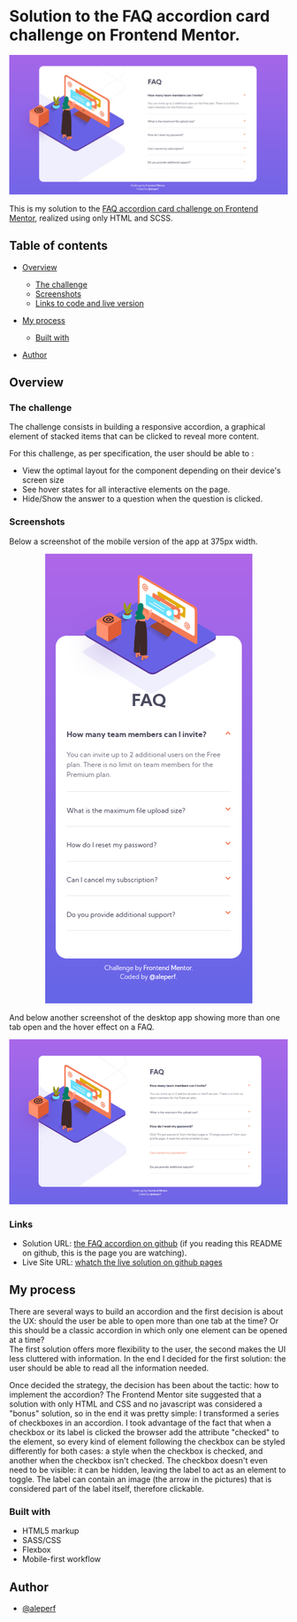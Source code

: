 # Solution to the FAQ accordion card challenge on Frontend Mentor.

<p align="center">
<img src="./screenshots/desktop-intro.png" width="700">
</p>

This is my solution to the [FAQ accordion card challenge on Frontend Mentor](https://www.frontendmentor.io/challenges/faq-accordion-card-XlyjD0Oam), realized using only HTML and SCSS.

## Table of contents

- [Overview](#overview)
  - [The challenge](#the-challenge)
  - [Screenshots](#screenshots)
  - [Links to code and live version](#links)
- [My process](#my-process)

  - [Built with](#built-with)

- [Author](#author)

## Overview

### The challenge

The challenge consists in building a responsive accordion, a graphical element of stacked items that can be clicked to reveal more content.

For this challenge, as per specification, the user should be able to :

- View the optimal layout for the component depending on their device's screen size
- See hover states for all interactive elements on the page.
- Hide/Show the answer to a question when the question is clicked.

### Screenshots

Below a screenshot of the mobile version of the app at 375px width.

<p align="center">
<img src="./screenshots/mobile-iphone-12.png">
</p>

And below another screenshot of the desktop app showing more than one tab open and the hover effect on a FAQ.

<p align="center">
<img src="./screenshots/desktop-hover.png" width="800">
</p>

### Links

- Solution URL: [the FAQ accordion on github](https://github.com/aleperf/faq-accordion-car) (if you reading this README on github, this is the page you are watching).
- Live Site URL: [whatch the live solution on github pages](https://aleperf.github.io/faq-accordion-card/)

## My process

There are several ways to build an accordion and the first decision is about the UX: should the user be able to open more than one tab at the time? Or this should be a classic accordion in which only one element can be opened at a time?
<br>
The first solution offers more flexibility to the user, the second makes the UI less cluttered with information. In the end I decided for the first solution: the user should be able to read all the information needed.

Once decided the strategy, the decision has been about the tactic: how to implement the accordion? The Frontend Mentor site suggested that a solution with only HTML and CSS and no javascript was considered a "bonus" solution, so in the end it was pretty simple: I transformed a series of checkboxes in an accordion. I took advantage of the fact that when a checkbox or its label is clicked the browser add the attribute "checked" to the element, so every kind of element following the checkbox can be styled differently for both cases: a style when the checkbox is checked, and another when the checkbox isn't checked.
The checkbox doesn't even need to be visible: it can be hidden, leaving the label to act as an element to toggle. The label can contain an image (the arrow in the pictures) that is considered part of the label itself, therefore clickable.

### Built with

- HTML5 markup
- SASS/CSS
- Flexbox
- Mobile-first workflow

## Author

- [@aleperf](https://github.com/aleperf)
